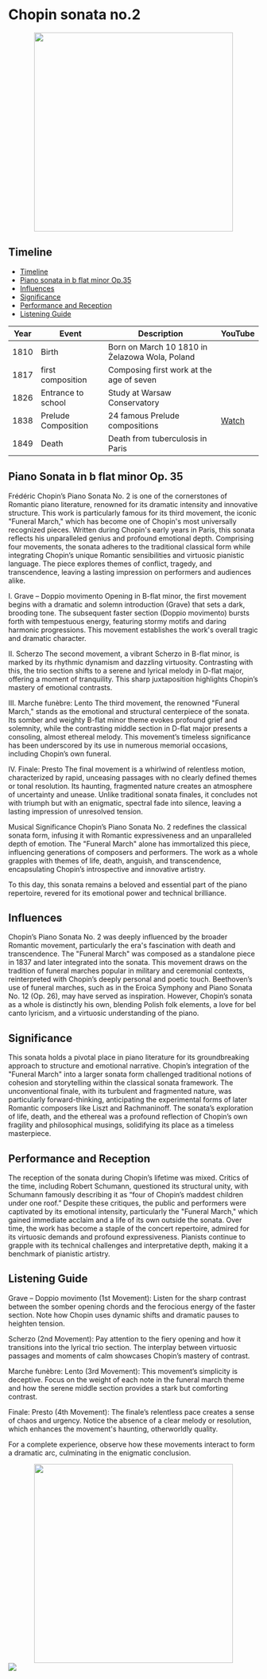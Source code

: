 # Chopin sonata no.2

<div align="center">
<img src="chopin.png" width="400" height="400">
</div>

## Timeline

- [Timeline](#timeline)
- [Piano sonata in b flat minor Op.35](#piano-sonata-in-b-flat-minor-op-35)
- [Influences](#influences)
- [Significance](#significance)
- [Performance and Reception](#performance-and-reception)
- [Listening Guide](#listening-guide)

|Year|Event      |Description                                             |YouTube|
|----|-------------------|------------------------------------------------|-------|
|1810|Birth              |Born on March 10 1810 in Żelazowa Wola, Poland  |       |
|1817|first composition  |Composing first work at the age of seven        |       |
|1826|Entrance to school |Study at Warsaw Conservatory                    |       |
|1838|Prelude Composition|24 famous Prelude compositions                  |[Watch](https://www.youtube.com/watch?v=SqXYIteAfNs)       |
|1849|Death              |Death from tuberculosis in Paris                |       |

## Piano Sonata in b flat minor Op. 35 
Frédéric Chopin’s Piano Sonata No. 2 is one of the cornerstones of Romantic piano literature, renowned for its dramatic intensity and innovative structure. This work is particularly famous for its third movement, the iconic "Funeral March," which has become one of Chopin's most universally recognized pieces. Written during Chopin's early years in Paris, this sonata reflects his unparalleled genius and profound emotional depth.
Comprising four movements, the sonata adheres to the traditional classical form while integrating Chopin’s unique Romantic sensibilities and virtuosic pianistic language. The piece explores themes of conflict, tragedy, and transcendence, leaving a lasting impression on performers and audiences alike.

I. Grave – Doppio movimento
Opening in B-flat minor, the first movement begins with a dramatic and solemn introduction (Grave) that sets a dark, brooding tone. The subsequent faster section (Doppio movimento) bursts forth with tempestuous energy, featuring stormy motifs and daring harmonic progressions. This movement establishes the work's overall tragic and dramatic character.

II. Scherzo
The second movement, a vibrant Scherzo in B-flat minor, is marked by its rhythmic dynamism and dazzling virtuosity. Contrasting with this, the trio section shifts to a serene and lyrical melody in D-flat major, offering a moment of tranquility. This sharp juxtaposition highlights Chopin’s mastery of emotional contrasts.

III. Marche funèbre: Lento
The third movement, the renowned "Funeral March," stands as the emotional and structural centerpiece of the sonata. Its somber and weighty B-flat minor theme evokes profound grief and solemnity, while the contrasting middle section in D-flat major presents a consoling, almost ethereal melody. This movement’s timeless significance has been underscored by its use in numerous memorial occasions, including Chopin’s own funeral.

IV. Finale: Presto
The final movement is a whirlwind of relentless motion, characterized by rapid, unceasing passages with no clearly defined themes or tonal resolution. Its haunting, fragmented nature creates an atmosphere of uncertainty and unease. Unlike traditional sonata finales, it concludes not with triumph but with an enigmatic, spectral fade into silence, leaving a lasting impression of unresolved tension.

Musical Significance
Chopin’s Piano Sonata No. 2 redefines the classical sonata form, infusing it with Romantic expressiveness and an unparalleled depth of emotion. The "Funeral March" alone has immortalized this piece, influencing generations of composers and performers. The work as a whole grapples with themes of life, death, anguish, and transcendence, encapsulating Chopin’s introspective and innovative artistry.

To this day, this sonata remains a beloved and essential part of the piano repertoire, revered for its emotional power and technical brilliance.

## Influences
Chopin’s Piano Sonata No. 2 was deeply influenced by the broader Romantic movement, particularly the era's fascination with death and transcendence. The "Funeral March" was composed as a standalone piece in 1837 and later integrated into the sonata. This movement draws on the tradition of funeral marches popular in military and ceremonial contexts, reinterpreted with Chopin’s deeply personal and poetic touch. Beethoven’s use of funeral marches, such as in the Eroica Symphony and Piano Sonata No. 12 (Op. 26), may have served as inspiration. However, Chopin’s sonata as a whole is distinctly his own, blending Polish folk elements, a love for bel canto lyricism, and a virtuosic understanding of the piano.

## Significance
This sonata holds a pivotal place in piano literature for its groundbreaking approach to structure and emotional narrative. Chopin’s integration of the "Funeral March" into a larger sonata form challenged traditional notions of cohesion and storytelling within the classical sonata framework. The unconventional finale, with its turbulent and fragmented nature, was particularly forward-thinking, anticipating the experimental forms of later Romantic composers like Liszt and Rachmaninoff. The sonata’s exploration of life, death, and the ethereal was a profound reflection of Chopin’s own fragility and philosophical musings, solidifying its place as a timeless masterpiece.

## Performance and Reception
The reception of the sonata during Chopin’s lifetime was mixed. Critics of the time, including Robert Schumann, questioned its structural unity, with Schumann famously describing it as “four of Chopin’s maddest children under one roof.” Despite these critiques, the public and performers were captivated by its emotional intensity, particularly the "Funeral March," which gained immediate acclaim and a life of its own outside the sonata. Over time, the work has become a staple of the concert repertoire, admired for its virtuosic demands and profound expressiveness. Pianists continue to grapple with its technical challenges and interpretative depth, making it a benchmark of pianistic artistry.

## Listening Guide
Grave – Doppio movimento (1st Movement):
Listen for the sharp contrast between the somber opening chords and the ferocious energy of the faster section. Note how Chopin uses dynamic shifts and dramatic pauses to heighten tension.

Scherzo (2nd Movement):
Pay attention to the fiery opening and how it transitions into the lyrical trio section. The interplay between virtuosic passages and moments of calm showcases Chopin’s mastery of contrast.

Marche funèbre: Lento (3rd Movement):
This movement’s simplicity is deceptive. Focus on the weight of each note in the funeral march theme and how the serene middle section provides a stark but comforting contrast.

Finale: Presto (4th Movement):
The finale’s relentless pace creates a sense of chaos and urgency. Notice the absence of a clear melody or resolution, which enhances the movement's haunting, otherworldly quality.

For a complete experience, observe how these movements interact to form a dramatic arc, culminating in the enigmatic conclusion.

<div align="center">
<img src="Chopin2.png" width="400" height="400">
</div>

<img src="chopin-sonata.png">


